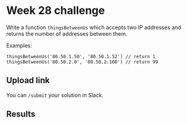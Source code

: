 # Week 28 challenge

Write a function `thingsBetweenUs` which accepts two IP addresses and returns the number of addresses between them.


Examples:
```
thingsBetweenUs('80.50.1.50', '80.50.1.52') // return 1
thingsBetweenUs('80.50.2.0', '80.50.2.100') // return 99
```


## Upload link

You can `/submit` your solution in Slack.

## Results

